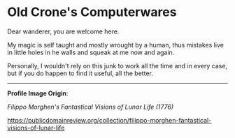 # Old Crone's Computerwares

Dear wanderer, you are welcome here. 

My magic is self taught and mostly wrought by a human, thus mistakes live in little holes in he walls and squeak at me now and again. 

Personally, I wouldn't rely on this junk to work all the time and in every case, but if you do happen to find it useful, all the better.



---

**Profile Image Origin**:

*Filippo Morghen's Fantastical Visions of Lunar Life (1776)*

https://publicdomainreview.org/collection/filippo-morghen-fantastical-visions-of-lunar-life
